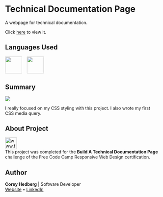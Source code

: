 # Technical Documentation Page

A webpage for technical documentation.

Click [here](https://coreyhedberg.github.io/technical_documentation_page/) to view it.

## Languages Used

<image src="readme_files/html.svg" width="55">&nbsp; &nbsp; <image src="readme_files/css.svg" width="55">

## Summary

<image src="readme_files/readme_screenshot.jpg">

I really focused on my CSS styling with this project. I also wrote my first CSS media query.

## About Project

[<image src="readme_files/free_code_camp_logo.png" width="38" alt="www.freecodecamp.org">](https://www.freecodecamp.org)<br>
This project was completed for the **Build A Technical Documentation Page** challenge of the Free Code Camp Responsive Web Design certification.<br>

## Author

**Corey Hedberg** | Software Developer <br>
[Website](https://coreyhedberg.dev) &bull; [LinkedIn](https://www.linkedin.com/in/coreyhedberg/)
